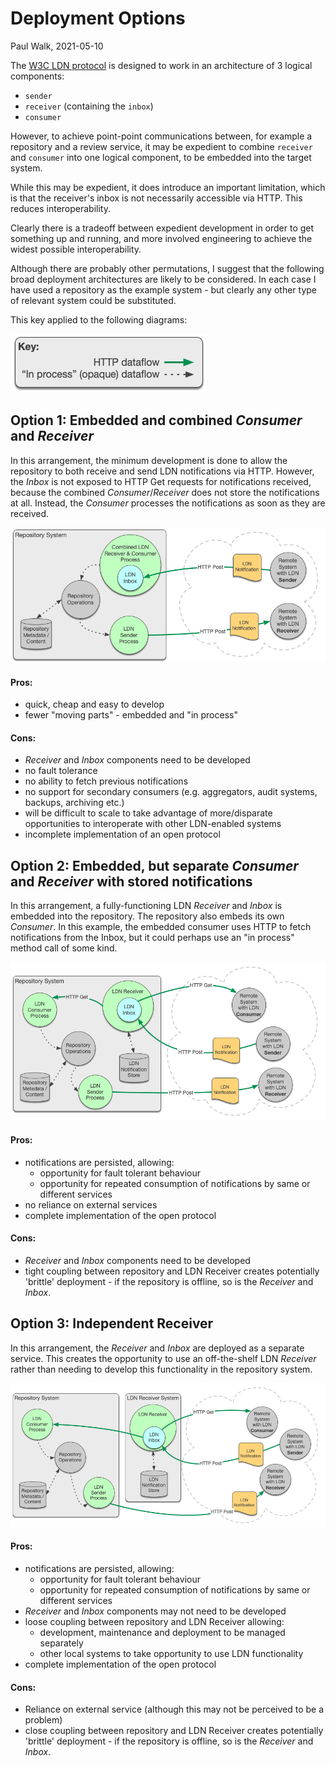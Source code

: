 # Deployment Options

Paul Walk, 2021-05-10

The [W3C LDN protocol](https://www.w3.org/TR/2017/REC-ldn-20170502/) is designed to work in an architecture of 3 logical components:

* `sender`
* `receiver` (containing the `inbox`)
* `consumer`

However, to achieve point-point communications between, for example a repository and a review service, it may be expedient to combine `receiver` and `consumer` into  one logical component, to be embedded into the target system.

While this may be expedient, it does introduce an important limitation, which  is that the receiver's inbox is not necessarily accessible via HTTP. This reduces interoperability.

Clearly there is a tradeoff between expedient development in order to get something up and running, and more involved engineering to achieve the widest possible interoperability.

Although there are probably other permutations, I suggest that the following broad deployment architectures are likely to be considered. In each case I have used a repository as the example system - but clearly any other type of relevant system could be substituted.

This key applied to the following diagrams:

![](./key.png)

## Option 1: Embedded and combined *Consumer* and *Receiver*

In this arrangement, the minimum development is done to allow the repository to both receive and send LDN notifications via HTTP. However, the *Inbox* is not exposed to HTTP Get requests for notifications received, because the combined *Consumer*/*Receiver* does not store the notifications at all. Instead, the *Consumer* processes the notifications as soon as they are received.

![](./figure_1.png)

#### Pros:

* quick, cheap and easy to develop
* fewer "moving parts" - embedded and "in process"

#### Cons:

* *Receiver* and *Inbox* components need to be developed
* no fault tolerance
* no ability to fetch previous notifications
* no support for secondary consumers (e.g. aggregators, audit systems, backups, archiving etc.)
* will be difficult to scale to take advantage of more/disparate opportunities to interoperate with other LDN-enabled systems
* incomplete implementation of an open protocol



## Option 2: Embedded, but separate *Consumer* and *Receiver* with stored notifications

In this arrangement, a fully-functioning LDN *Receiver* and *Inbox* is embedded into the repository. The repository also embeds its own *Consumer*. In this example, the embedded consumer uses HTTP to fetch notifications from the Inbox, but it could perhaps use an "in process" method call of some kind.

![](./figure_2.png)

#### Pros:

* notifications are persisted, allowing:
  * opportunity for fault tolerant behaviour
  * opportunity for repeated consumption of notifications by same or different services
* no reliance on external services
* complete implementation of the open protocol

#### Cons:

* *Receiver* and *Inbox* components need to be developed
* tight coupling between repository and LDN Receiver creates potentially 'brittle' deployment - if the repository is offline, so is the *Receiver* and *Inbox*.



## Option 3: Independent Receiver

In this arrangement, the *Receiver* and *Inbox* are deployed as a separate service. This creates the opportunity to use an off-the-shelf LDN *Receiver* rather than needing to develop this functionality in the repository system.

![](./figure_3.png)

#### Pros:

* notifications are persisted, allowing:
  * opportunity for fault tolerant behaviour
  * opportunity for repeated consumption of notifications by same or different services
* *Receiver* and *Inbox* components may not need to be developed
* loose coupling between repository and LDN Receiver allowing:
  * development, maintenance and deployment to be managed separately
  * other local systems to take opportunity to use LDN functionality
* complete implementation of the open protocol

#### Cons:

* Reliance on external service (although this may not be perceived to be a problem)
* close coupling between repository and LDN Receiver creates potentially 'brittle' deployment - if the repository is offline, so is the *Receiver* and *Inbox*.
